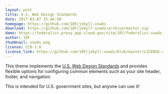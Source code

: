 ```yaml
---
layout: post
title: U.S. Web Design Standards
date: 2017-03-07 15:46:50
homepage: https://github.com/18F/jekyll-uswds
download: https://github.com/18F/jekyll-uswds/archive/master.zip
demo: https://federalist-proxy.app.cloud.gov/site/18f/federalist-uswds-template/
author: 18F
thumbnail: uswds.png
license: CC0-1.0
license_link: https://github.com/18F/jekyll-uswds/blob/master/LICENSE.md
---
```


This theme implements the [U.S. Web Design Standards] and provides flexible
options for configuring common elements such as your site header, footer, and
navigation.

This is intended for U.S. government sites, but anyone can use it!

[U.S. Web Design Standards]: https://standards.usa.gov/
